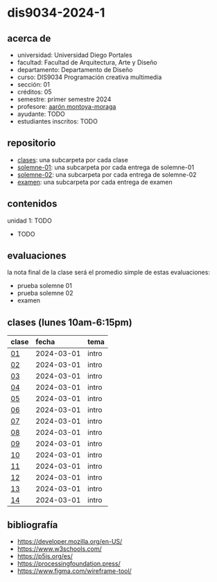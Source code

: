 # dis9034-2024-1

## acerca de

- universidad: Universidad Diego Portales
- facultad: Facultad de Arquitectura, Arte y Diseño
- departamento: Departamento de Diseño
- curso: DIS9034 Programación creativa multimedia
- sección: 01
- créditos: 05
- semestre: primer semestre 2024
- profesore: [aarón montoya-moraga](https://github.com/montoyamoraga/)
- ayudante: TODO
- estudiantes inscritos: TODO

## repositorio

- [clases](./clases/): una subcarpeta por cada clase
- [solemne-01](./solemne-01/): una subcarpeta por cada entrega de solemne-01
- [solemne-02](./solemne-02/): una subcarpeta por cada entrega de solemne-02
- [examen](./examen/): una subcarpeta por cada entrega de examen

## contenidos

unidad 1: TODO

- TODO

## evaluaciones

la nota final de la clase será el promedio simple de estas evaluaciones:

- prueba solemne 01
- prueba solemne 02
- examen

## clases (lunes 10am-6:15pm)

| clase                  | fecha      | tema  |
| :--------------------- | :--------- | :---- |
| [01](clases/clase-01/) | 2024-03-01 | intro |
| [02](clases/clase-01/) | 2024-03-01 | intro |
| [03](clases/clase-01/) | 2024-03-01 | intro |
| [04](clases/clase-01/) | 2024-03-01 | intro |
| [05](clases/clase-01/) | 2024-03-01 | intro |
| [06](clases/clase-01/) | 2024-03-01 | intro |
| [07](clases/clase-01/) | 2024-03-01 | intro |
| [08](clases/clase-01/) | 2024-03-01 | intro |
| [09](clases/clase-01/) | 2024-03-01 | intro |
| [10](clases/clase-01/) | 2024-03-01 | intro |
| [11](clases/clase-01/) | 2024-03-01 | intro |
| [12](clases/clase-01/) | 2024-03-01 | intro |
| [13](clases/clase-01/) | 2024-03-01 | intro |
| [14](clases/clase-01/) | 2024-03-01 | intro |

## bibliografía

- https://developer.mozilla.org/en-US/
- https://www.w3schools.com/
- https://p5js.org/es/
- https://processingfoundation.press/
- https://www.figma.com/wireframe-tool/
